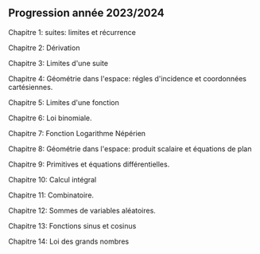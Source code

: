 ## Progression année 2023/2024
Chapitre 1: suites: limites et récurrence

Chapitre 2: Dérivation

Chapitre 3: Limites d'une suite

Chapitre 4: Géométrie dans l'espace: régles d'incidence et coordonnées cartésiennes. 

Chapitre 5: Limites d'une fonction

Chapitre 6: Loi binomiale.

Chapitre 7: Fonction Logarithme Népérien

Chapitre 8: Géométrie dans l'espace: produit scalaire et équations de plan

Chapitre 9: Primitives et équations différentielles. 

Chapitre 10: Calcul intégral

Chapitre 11: Combinatoire.

Chapitre 12: Sommes de variables aléatoires.

Chapitre 13: Fonctions sinus et cosinus

Chapitre 14: Loi des grands nombres
 

